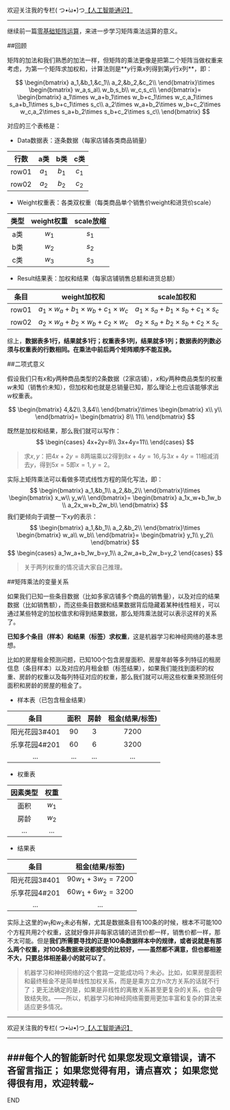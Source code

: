 欢迎关注我的专栏( つ•̀ω•́)つ[【人工智能通识】](https://www.jianshu.com/c/e9a7b7b7024d)

---

继续前一篇[零基础矩阵运算](https://www.jianshu.com/p/85cdde993a54)，来进一步学习矩阵乘法运算的意义。

##回顾

矩阵的加法和我们熟悉的加法一样，但矩阵的乘法更像是把第二个矩阵当做权重来考虑，为第一个矩阵求加权和，计算法则是**$y$行乘$x$列得到第$y$行$x$列**，即：

$$
\begin{bmatrix}
a_1,&b_1,&c_1\\
a_2,&b_2,&c_2\\
\end{bmatrix}\times
\begin{bmatrix}
w_a,s_a\\
w_b,s_b\\
w_c,s_c\\
\end{bmatrix}=
\begin{bmatrix}
a_1\times w_a+b_1\times w_b+c_1\times w_c,a_1\times s_a+b_1\times s_b+c_1\times s_c\\
a_2\times w_a+b_2\times w_b+c_2\times w_c,a_2\times s_a+b_2\times s_b+c_2\times s_c\\
\end{bmatrix}
$$


对应的三个表格是：

- Data数据表：逐条数据（每家店铺各类商品销量）

|行数|a类|b类|c类| 
|:------:|:------:|:------:|:------:|
|row01|$a_1$|$b_1$|$c_1$|
|row02|$a_2$|$b_2$|$c_2$|

- Weight权重表：各类双权重（每类商品单个销售价weight和进货价scale）

|类型|weight权重|scale放缩|
|:------:|:------:|:------:|
|a类|$w_1$|$s_1$|
|b类|$w_2$|$s_2$|
|c类|$w_3$|$s_3$|

- Result结果表：加权和结果（每家店铺销售总额和进货总额）

|条目|weight加权和|scale加权和|
|:------:|:------:|:------:|
|row01|$a_1\times w_a+b_1\times w_b+c_1\times w_c$|$a_1\times s_a+b_1\times s_b+c_1\times s_c$|
|row02|$a_2\times w_a+b_2\times w_b+c_2\times w_c$|$a_2\times s_a+b_2\times s_b+c_2\times s_c$|

综上，**数据表多1行，结果就多1行；权重表多1列，结果就多1列；数据表的列数必须与权重表的行数相同。在乘法中前后两个矩阵顺序不能互换。**

##二项式意义

假设我们只有$x$和$y$两种商品类型的2条数据（2家店铺），$x$和$y$两种商品类型的权重$w$未知（销售价未知），但加权和也就是总销量已知，那么理论上也应该能够求出$w$权重表。

$$
\begin{bmatrix}
4,&2\\
3,&4\\
\end{bmatrix}\times
\begin{bmatrix}
x\\
y\\
\end{bmatrix}=
\begin{bmatrix}
8\\
11\\
\end{bmatrix}
$$

既然是加权和结果，那么我们就可以写作：
$$
\begin{cases}
4x+2y=8\\
3x+4y=11\\
\end{cases}
$$

>求$x,y$：把$4x+2y=8$两端乘以2得到$8x+4y=16$,与$3x+4y=11$相减消去$y$，得到$5x=5$即$x=1,y=2$。

实际上矩阵乘法可以看做多项式线性方程的简化写法，即：
$$
\begin{bmatrix}
a_1,&b_1\\
a_2,&b_2\\
\end{bmatrix}\times
\begin{bmatrix}
x_w\\
y_w\\
\end{bmatrix}=
\begin{bmatrix}
a_1x_w+b_1w_b \\
a_2x_w+b_2w_b\\
\end{bmatrix}
$$
我们更倾向于调整一下$xy$的表示：
$$
\begin{bmatrix}
a_1,&b_1\\
a_2,&b_2\\
\end{bmatrix}\times
\begin{bmatrix}
w_a\\
w_b\\
\end{bmatrix}=
\begin{bmatrix}
y_1\\
y_2\\
\end{bmatrix}
$$
$$
\begin{cases}
a_1w_a+b_1w_b=y_1\\
a_2w_a+b_2w_b=y_2
\end{cases}
$$

>关于两列权重的情况请大家自己推理。

##矩阵乘法的变量关系

如果我们已知一些条目数据（比如多家店铺多个商品的销售量），以及对应的结果数据（比如销售额），而这些条目数据和结果数据背后隐藏着某种线性相关，可以通过某些特定的加权值求和得到结果数据，那么矩阵乘法就可以表示这样的关系了。

**已知多个条目（样本）和结果（标签）求权重**，这是机器学习和神经网络的基本思想。

比如的房屋租金预测问题，已知100个包含房屋面积、房屋年龄等多列特征的租房信息（条目样本）以及对应的月租金额（标签结果），如果我们能找到面积的权重、房龄的权重以及每列特征对应的权重，那么我们就可以用这些权重来预测任何面积和房龄的房屋的租金了。

- 样本表（已包含租金结果）

|条目|面积|房龄|租金(结果/标签)| 
|:------:|:------:|:------:|:------:|
|阳光花园3#401|90|3|7200|
|乐享花园4#201|60|6|3200|
|...|...|...|...|

- 权重表

|因素类型|权重|
|:------:|:------:|
|面积|$w_1$|
|房龄|$w_2$|
|...|...|

- 结果表

|条目|租金(结果/标签)| 
|:------:|:------:|
|阳光花园3#401|$90w_1+3w_2=7200$|
|乐享花园4#201|$60w_1+6w_2=3200$|
|...|...|


实际上这里的$w_1$和$w_2$未必有解，尤其是数据条目有100条的时候，根本不可能100个方程共用2个权重，这就好像并非每家店铺的进货价都一样，销售价都一样，那不太可能。但是**我们所需要寻找的正是100条数据样本中的规律，或者说就是有那么两个权重，对100条数据来说都接受的比较好，——虽然都不满意，但也都相差不大，只要总体相差最小的就可以了**。

>机器学习和神经网络的这个套路一定能成功吗？未必。比如，如果房屋面积和最终租金不是简单线性加权关系，而是是乘方立方n次方关系的话就不行了；更无法确定的是，如果是非线性的离散关系甚至更复杂的关系，也会导致结失败。——所以，机器学习和神经网络需要用更加丰富和复杂的算法来适应更多情况。



---
欢迎关注我的专栏( つ•̀ω•́)つ[【人工智能通识】](https://www.jianshu.com/c/e9a7b7b7024d)

---
###每个人的智能新时代
如果您发现文章错误，请不吝留言指正；
如果您觉得有用，请点喜欢；
如果您觉得很有用，欢迎转载~
---
END